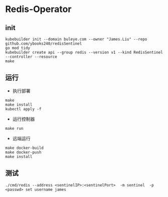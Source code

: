 # Redis-Operator

## init

```
kubebuilder init --domain buleye.com --owner "James.Liu" --repo github.com/ybooks240/redisSentinel
go mod tidy
kubebuilder create api --group redis --version v1 --kind RedisSentinel --controller --resource
make 
```

## 运行

- 执行部署

```
make 
make install
kubectl apply -f 
```

- 运行控制器
```
make run 
```

- 远端运行
```
make docker-build
make docker-push
make install
```

## 测试

```
./cmd/redis --address <sentinelIP>:<sentinelPort>  -m sentinel  -p <passwd> set username james
```